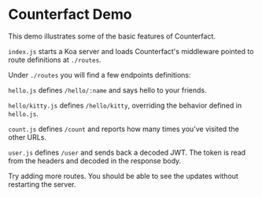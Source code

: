 # Counterfact Demo

This demo illustrates some of the basic features of Counterfact.

`index.js` starts a Koa server and loads Counterfact's middleware pointed to route definitions at `./routes`.

Under `./routes` you will find a few endpoints definitions:

`hello.js` defines `/hello/:name` and says hello to your friends.

`hello/kitty.js` defines `/hello/kitty`, overriding the behavior defined in `hello.js`.

`count.js` defines `/count` and reports how many times you've visited the other URLs.

`user.js` defines `/user` and sends back a decoded JWT. The token is read from the headers and decoded in the response body.

Try adding more routes. You should be able to see the updates without restarting the server.
